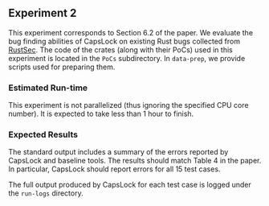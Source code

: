 ## Experiment 2

This experiment corresponds to Section 6.2 of the paper. We
evaluate the bug finding abilities of CapsLock on existing Rust bugs collected from
[RustSec](https://rustsec.org/).
The code of the crates (along with their PoCs)
used in this experiment is located in the `PoCs` subdirectory.
In `data-prep`, we provide scripts used for preparing them.

### Estimated Run-time

This experiment is not parallelized (thus ignoring the
specified CPU core number). It is expected to take less
than 1 hour to finish.

### Expected Results

The standard output includes a summary of the
errors reported by CapsLock and baseline tools. The results should
match Table 4 in the paper. In particular, CapsLock should report
errors for all 15 test cases.

The full output produced by CapsLock for each test case is logged
under the `run-logs` directory.
